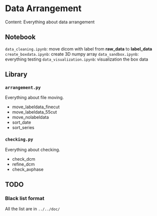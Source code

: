 # Data Arrangement

Content: Everything about data arrangement

## Notebook
`data_cleaning.ipynb`: move dicom with label from **raw_data** to **label_data**
`create_boxdata.ipynb`: create 3D numpy array
`data_sandbox.ipynb`: everything testing
`data_visualization.ipynb`: visualization the box data

## Library
### `arrangement.py`
Everything about file moving.
* move_labeldata_finecut
* move_labeldata_55cut
* move_nolabeldata
* sort_date
* sort_series

### `checking.py`
Everything about checking.
* check_dcm
* refine_dcm
* check_avphase

## TODO

### Black list format
All the list are in `../../doc/`
